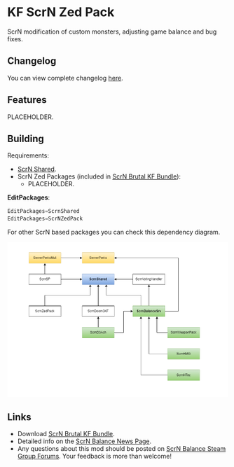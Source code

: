 <!-- some link shortcuts -->
[ScrN Brutal KF Bundle]: https://steamcommunity.com/groups/ScrNBalance/discussions/2/483368526570475472/

# KF ScrN Zed Pack

ScrN modification of custom monsters, adjusting game balance and bug fixes.

## Changelog

You can view complete changelog [here](Docs/CHANGELOG.md).

## Features

PLACEHOLDER.

## Building

Requirements:

* [ScrN Shared](https://github.com/poosh/KF-ScrnShared).
* ScrN Zed Packages (included in [ScrN Brutal KF Bundle]):
  * PLACEHOLDER.

**EditPackages**:

```cpp
EditPackages=ScrnShared
EditPackages=ScrNZedPack
```

For other ScrN based packages you can check this dependency diagram.

![img](Docs/img/ScrnDependency.png)

## Links

* Download [ScrN Brutal KF Bundle].
* Detailed info on the [ScrN Balance News Page](https://steamcommunity.com/groups/ScrNBalance/discussions/2/).
* Any questions about this mod should be posted on [ScrN Balance Steam Group Forums](https://steamcommunity.com/groups/ScrNBalance/discussions/1/). Your feedback is more than welcome!
